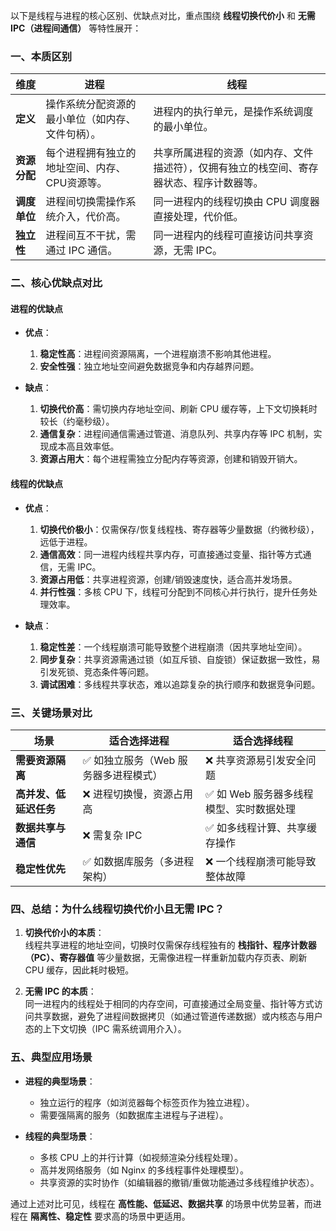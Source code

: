 
以下是线程与进程的核心区别、优缺点对比，重点围绕 **线程切换代价小** 和 **无需 IPC（进程间通信）** 等特性展开：


### **一、本质区别**
| **维度**         | **进程**                                   | **线程**                                   |
|------------------|--------------------------------------------|--------------------------------------------|
| **定义**         | 操作系统分配资源的最小单位（如内存、文件句柄）。 | 进程内的执行单元，是操作系统调度的最小单位。 |
| **资源分配**     | 每个进程拥有独立的地址空间、内存、CPU资源等。 | 共享所属进程的资源（如内存、文件描述符），仅拥有独立的栈空间、寄存器状态、程序计数器等。 |
| **调度单位**     | 进程间切换需操作系统介入，代价高。           | 同一进程内的线程切换由 CPU 调度器直接处理，代价低。 |
| **独立性**       | 进程间互不干扰，需通过 IPC 通信。           | 同一进程内的线程可直接访问共享资源，无需 IPC。 |


### **二、核心优缺点对比**
#### **进程的优缺点**
- **优点**：  
  1. **稳定性高**：进程间资源隔离，一个进程崩溃不影响其他进程。  
  2. **安全性强**：独立地址空间避免数据竞争和内存越界问题。  

- **缺点**：  
  1. **切换代价高**：需切换内存地址空间、刷新 CPU 缓存等，上下文切换耗时较长（约毫秒级）。  
  2. **通信复杂**：进程间通信需通过管道、消息队列、共享内存等 IPC 机制，实现成本高且效率低。  
  3. **资源占用大**：每个进程需独立分配内存等资源，创建和销毁开销大。  

#### **线程的优缺点**
- **优点**：  
  1. **切换代价极小**：仅需保存/恢复线程栈、寄存器等少量数据（约微秒级），远低于进程。  
  2. **通信高效**：同一进程内线程共享内存，可直接通过变量、指针等方式通信，无需 IPC。  
  3. **资源占用低**：共享进程资源，创建/销毁速度快，适合高并发场景。  
  4. **并行性强**：多核 CPU 下，线程可分配到不同核心并行执行，提升任务处理效率。  

- **缺点**：  
  1. **稳定性差**：一个线程崩溃可能导致整个进程崩溃（因共享地址空间）。  
  2. **同步复杂**：共享资源需通过锁（如互斥锁、自旋锁）保证数据一致性，易引发死锁、竞态条件等问题。  
  3. **调试困难**：多线程共享状态，难以追踪复杂的执行顺序和数据竞争问题。  


### **三、关键场景对比**
| **场景**               | **适合选择进程**                | **适合选择线程**                |
|------------------------|---------------------------------|---------------------------------|
| **需要资源隔离**       | ✅ 如独立服务（Web 服务器多进程模式） | ❌ 共享资源易引发安全问题         |
| **高并发、低延迟任务** | ❌ 进程切换慢，资源占用高        | ✅ 如 Web 服务器多线程模型、实时数据处理 |
| **数据共享与通信**     | ❌ 需复杂 IPC                  | ✅ 如多线程计算、共享缓存操作     |
| **稳定性优先**         | ✅ 如数据库服务（多进程架构）    | ❌ 一个线程崩溃可能导致整体故障   |


### **四、总结：为什么线程切换代价小且无需 IPC？**
1. **切换代价小的本质**：  
   线程共享进程的地址空间，切换时仅需保存线程独有的 **栈指针、程序计数器（PC）、寄存器值** 等少量数据，无需像进程一样重新加载内存页表、刷新 CPU 缓存，因此耗时极短。

2. **无需 IPC 的本质**：  
   同一进程内的线程处于相同的内存空间，可直接通过全局变量、指针等方式访问共享数据，避免了进程间数据拷贝（如通过管道传递数据）或内核态与用户态的上下文切换（IPC 需系统调用介入）。


### **五、典型应用场景**
- **进程的典型场景**：  
  - 独立运行的程序（如浏览器每个标签页作为独立进程）。  
  - 需要强隔离的服务（如数据库主进程与子进程）。  

- **线程的典型场景**：  
  - 多核 CPU 上的并行计算（如视频渲染分线程处理）。  
  - 高并发网络服务（如 Nginx 的多线程事件处理模型）。  
  - 共享资源的实时协作（如编辑器的撤销/重做功能通过多线程维护状态）。  

通过上述对比可见，线程在 **高性能、低延迟、数据共享** 的场景中优势显著，而进程在 **隔离性、稳定性** 要求高的场景中更适用。